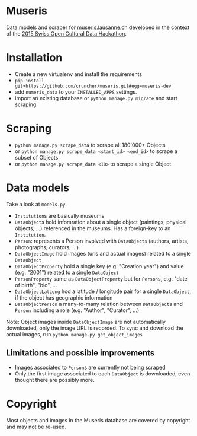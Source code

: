 # Museris

Data models and scraper for <a href="https://museris.lausanne.ch/">museris.lausanne.ch</a> developed in the context of the <a href="http://make.opendata.ch/wiki/event:2015-02">2015 Swiss Open Cultural Data Hackathon</a>.



# Installation

* Create a new virtualenv and install the requirements
* `pip install git+https://github.com/cruncher/museris.git#egg=museris-dev`
* add `numeris_data` to your `INSTALLED_APPS` settings.
* import an existing database or `python manage.py migrate` and start scraping

# Scraping

* `python manage.py scrape_data` to scrape all 180'000+ Objects
* or `python manage.py scrape_data <start_id> <end_id>` to scrape a subset of Objects
* or `python manage.py scrape_data <ID>` to scrape a single Object


# Data models

Take a look at `models.py`.

* `Institution`s are basically museums
* `DataObject`s hold infomration about a single object (paintings, physical objects, …) referenced in the museums. Has a foreign-key to an `Institution`.
* `Person`: represents a Person involved with `DataObjects` (authors, artists, photographs, curators, …)
* `DataObjectImage` hold images (urls and actual images) related to a single `DataObject`
* `DataObjectProperty` hold a single key (e.g. "Creation year") and value (e.g. "2001") related to a single `DataObject`
* `PersonProperty` same as `DataObjectProperty` but for `Person`s, e.g. "date of birth", "bio", …
* `DataObjectLatLong` hod a latitude / longitude pair for a single `DataObject`, if the object has geographic information
* `DataObjectPerson` a many-to-many relation between `DataObject`s and `Person` including a role (e.g. "Author", "Curator", …)

Note: Object images inside `DataObjectImage` are not automatically downloaded, only the image URL is recorded. To sync and download the actual images, run `python manage.py get_object_images`

## Limitations and possible improvements

* Images associated to `Person`s are currently not being scraped
* Only the first image associated to each `DataObject` is downloaded, even thought there are possibly more.

# Copyright

Most objects and images in the Museris database are covered by copyright and may not be re-used. 
